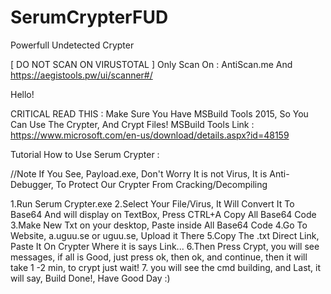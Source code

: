 # SerumCrypterFUD
Powerfull Undetected Crypter

[ DO NOT SCAN ON VIRUSTOTAL ]
Only Scan On : AntiScan.me And https://aegistools.pw/ui/scanner#/

Hello!


CRITICAL READ THIS :
Make Sure You Have MSBuild Tools 2015, So You Can Use The Crypter, And Crypt Files!
MSBuild Tools Link : https://www.microsoft.com/en-us/download/details.aspx?id=48159

Tutorial How to Use Serum Crypter :


//Note If You See, Payload.exe, Don't Worry It is not Virus, It is Anti-Debugger, To Protect Our Crypter From Cracking/Decompiling

1.Run Serum Crypter.exe
2.Select Your File/Virus, It Will Convert It To Base64 And will display on TextBox, Press CTRL+A Copy All Base64 Code
3.Make New Txt on your desktop, Paste inside All Base64 Code
4.Go To Website, a.uguu.se or uguu.se,  Upload it There
5.Copy The .txt Direct Link, Paste It On Crypter Where it is says Link...
6.Then Press Crypt, you will see messages, if all is Good, just press ok, then ok, and continue, then it will take 1 -2 min, to crypt just wait!
7. you will see the cmd building, and Last, it will say, Build Done!, Have Good Day :)
